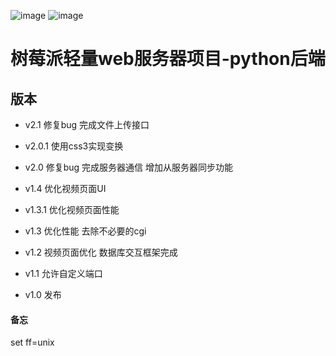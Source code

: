 ![image](https://img.shields.io/badge/Python-v3.7.9-blue) ![image](https://img.shields.io/badge/-html5-orange)

# 树莓派轻量web服务器项目-python后端

##  版本
- v2.1 修复bug 完成文件上传接口  

- v2.0.1 使用css3实现变换

- v2.0 修复bug 完成服务器通信 增加从服务器同步功能

- v1.4 优化视频页面UI  

- v1.3.1 优化视频页面性能  

- v1.3 优化性能 去除不必要的cgi  

- v1.2 视频页面优化 数据库交互框架完成  

- v1.1 允许自定义端口  

- v1.0 发布  

#### 备忘
set ff=unix